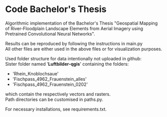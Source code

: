 # Code Bachelor's Thesis
Algorithmic implementation of the Bachelor's Thesis "Geospatial Mapping of River-Floodplain Landscape Elements from Aerial Imagery using Pretrained Convolutional Neural Networks".

Results can be reproduced by following the instructions in main.py<br>
All other files are either used in the above files or for visualization purposes.

Used folder structure for data intentionally not uploaded in github:<br>
Sister folder named '**Luftbilder-qgis**' containing the folders:
- 'Rhein_Knoblochsaue'
- 'Fischpass_4962_Frauenstein_alles'
- 'Fischpass_4962_Frauenstein_0202'

which contain the respectively vectors and rasters.<br>
Path directories can be customised in paths.py.

For necessary installations, see requirements.txt.